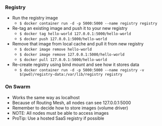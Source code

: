### Registry

* Run the registry image
  * `$ docker container run -d -p 5000:5000 --name registry registry`
* Re-tag an existing image and push it to your new registry
  * `$ docker tag hello-world 127.0.0.1:5000/hello-world`
  * `$ docker push 127.0.0.1:5000/hello-world`
* Remove that image from local cache and pull it from new registry
  * `$ docker image remove hello-world`
  * `$ docker image remove 127.0.0.1:5000/hello-world`
  * `$ docker pull 127.0.0.1:5000/hello-world`
* Re-create registry using bind mount and see how it stores data
  * `$ docker container run -d -p 5000:5000 --name registry -v $(pwd)/registry-data:/var/lib/registry registry`


### On Swarm

* Works the same way as localhost
* Because of Routing Mesh, all nodes can see 127.0.0.1:5000
* Remember to decide how to store images (volume driver)
* NOTE: All nodes must be able to access images
* ProTip: Use a hosted SaaS registry if possible
